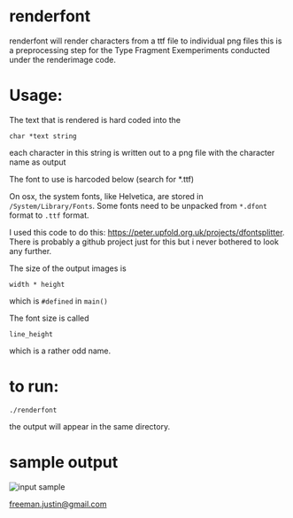 # renderfont

renderfont will render characters from a ttf file to individual png files this is a preprocessing step for the Type Fragment Exemperiments conducted under the renderimage code. 

# Usage:

The text that is rendered is hard coded into the 
```
char *text string
```
each character in this string is written out to a png file with the character name as output

The font to use is harcoded below (search for *.ttf)

On osx, the system fonts, like Helvetica, are stored in ```/System/Library/Fonts```. Some fonts need to be unpacked from ```*.dfont``` format to ```.ttf``` format.

I used this code to do this: https://peter.upfold.org.uk/projects/dfontsplitter.
There is probably a github project just for this but i never bothered to look any further.

The size of the output images is
```
width * height
``` 
which is ```#defined``` in ```main()```

The font size is called
```
line_height
```
which is a rather odd name.

# to run:
```
./renderfont
```
the output will appear in the same directory.

# sample output
![input sample](https://raw.github.com/freemanjustin/TypeFace/renderfont/master/bin/a_mono.png)

freeman.justin@gmail.com
